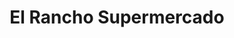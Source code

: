---
title: "El Rancho Supermercado"
url: /grand-prairie/el-rancho-supermercado/
shop: supermarket
---